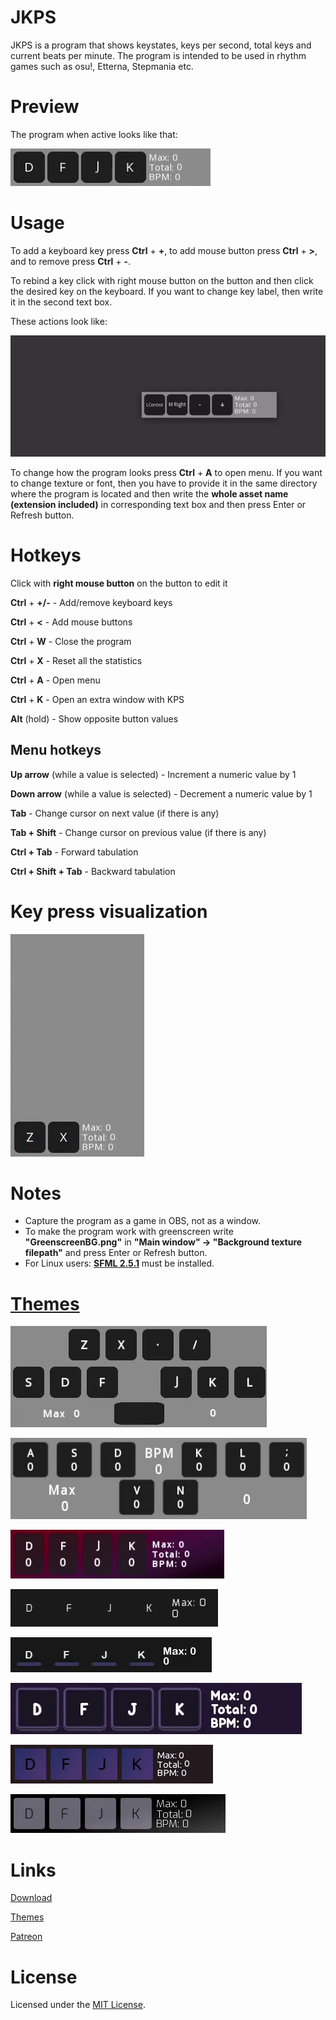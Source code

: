 # JKPS
JKPS is a program that shows keystates, keys per second, total keys and current beats per minute. The program is intended to be used in rhythm games such as osu!, Etterna, Stepmania etc.

# Preview
The program when active looks like that:

![](Wiki/Previews/white-orange-2-preview.gif)

# Usage
To add a keyboard key press **Ctrl** + **+**, to add mouse button press **Ctrl** + **>**, and to remove press **Ctrl** + **-**.

To rebind a key click with right mouse button on the button and then click the desired key on the keyboard. If you want to change key label, then write it in the second text box.

These actions look like:

![](Wiki/Previews/modifications-preview.gif)

To change how the program looks press **Ctrl** + **A** to open menu. If you want to change texture or font, then you have to provide it in the same directory where the program is located and then write the **whole asset name (extension included)** in corresponding text box and then press Enter or Refresh button.

# Hotkeys

Click with **right mouse button** on the button to edit it

**Ctrl** + **+/-** - Add/remove keyboard keys

**Ctrl** + **<** - Add mouse buttons

**Ctrl** + **W** - Close the program

**Ctrl** + **X** - Reset all the statistics

**Ctrl** + **A** - Open menu

**Ctrl** + **K** - Open an extra window with KPS

**Alt** (hold) - Show opposite button values

## Menu hotkeys

**Up arrow** (while a value is selected) - Increment a numeric value by 1

**Down arrow** (while a value is selected) - Decrement a numeric value by 1

**Tab** - Change cursor on next value (if there is any)

**Tab + Shift** - Change cursor on previous value (if there is any)

**Ctrl + Tab** - Forward tabulation

**Ctrl + Shift + Tab** - Backward tabulation

# Key press visualization

![](Wiki/Previews/key-press-visualization-preview.gif)

# Notes
- Capture the program as a game in OBS, not as a window.
- To make the program work with greenscreen write **"GreenscreenBG.png"** in **"Main window" -> "Background texture filepath"** and press Enter or Refresh button.
- For Linux users: [**SFML 2.5.1**](https://www.sfml-dev.org/) must be installed.

# [Themes](Wiki/Themes.md)

![](Wiki/Previews/7k-4k-mania-white-orange-2-preview.gif)

![](Wiki/Previews/adofai-white-orange-2-preview.gif)

![](Wiki/Previews/red-violet-preview.gif)

![](Wiki/Previews/dark-minimalistic-2-nano-preview.gif)

![](Wiki/Previews/dark-minimalistic-1-nano-preview.gif)

![](Wiki/Previews/modern-purple-preview.gif)

![](Wiki/Previews/dark-violet-preview.gif)

![](Wiki/Previews/dark-classic-preview.gif)

# Links

[Download](https://github.com/JekiTheMonkey/JKPS/releases/)

[Themes](Wiki/Themes.md)

[Patreon](https://www.patreon.com/jekithemonkey)

# License
Licensed under the [MIT License](LICENSE).
